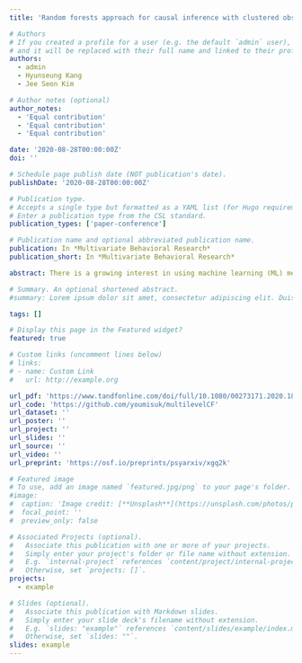 ```yaml
---
title: 'Random forests approach for causal inference with clustered observational data'

# Authors
# If you created a profile for a user (e.g. the default `admin` user), write the username (folder name) here
# and it will be replaced with their full name and linked to their profile.
authors:
  - admin
  - Hyunseung Kang
  - Jee Seon Kim

# Author notes (optional)
author_notes:
  - 'Equal contribution'
  - 'Equal contribution'
  - 'Equal contribution'

date: '2020-08-28T00:00:00Z'
doi: ''

# Schedule page publish date (NOT publication's date).
publishDate: '2020-08-28T00:00:00Z'

# Publication type.
# Accepts a single type but formatted as a YAML list (for Hugo requirements).
# Enter a publication type from the CSL standard.
publication_types: ['paper-conference']

# Publication name and optional abbreviated publication name.
publication: In *Multivariate Behavioral Research*
publication_short: In *Multivariate Behavioral Research*

abstract: There is a growing interest in using machine learning (ML) methods for causal inference due to their (nearly) automatic and flexible ability to model key quantities such as the propensity score or the outcome model. Unfortunately, most ML methods for causal inference have been studied under single-level settings where all individuals are independent of each other and there is little work in using these methods with clustered or nested data, a common setting in education studies. This paper investigates using one particular ML method based on random forests known as Causal Forests to estimate treatment effects in multilevel observational data. We conduct simulation studies under different types of multilevel data, including two-level, three-level, and cross-classified data. Our simulation study shows that when the ML method is supplemented with estimated propensity scores from multilevel models that account for clustered/hierarchical structure, the modified ML method outperforms preexisting methods in a wide variety of settings. We conclude by estimating the effect of private math lessons in the Trends in International Mathematics and Science Study data, a large-scale educational assessment where students are nested within schools.

# Summary. An optional shortened abstract.
#summary: Lorem ipsum dolor sit amet, consectetur adipiscing elit. Duis posuere tellus ac convallis placerat. Proin tincidunt magna sed ex sollicitudin condimentum.

tags: []

# Display this page in the Featured widget?
featured: true

# Custom links (uncomment lines below)
# links:
# - name: Custom Link
#   url: http://example.org

url_pdf: 'https://www.tandfonline.com/doi/full/10.1080/00273171.2020.1808437'
url_code: 'https://github.com/youmisuk/multilevelCF'
url_dataset: ''
url_poster: ''
url_project: ''
url_slides: ''
url_source: ''
url_video: ''
url_preprint: 'https://osf.io/preprints/psyarxiv/xgq2k'

# Featured image
# To use, add an image named `featured.jpg/png` to your page's folder.
#image:
#  caption: 'Image credit: [**Unsplash**](https://unsplash.com/photos/pLCdAaMFLTE)'
#  focal_point: ''
#  preview_only: false

# Associated Projects (optional).
#   Associate this publication with one or more of your projects.
#   Simply enter your project's folder or file name without extension.
#   E.g. `internal-project` references `content/project/internal-project/index.md`.
#   Otherwise, set `projects: []`.
projects:
  - example

# Slides (optional).
#   Associate this publication with Markdown slides.
#   Simply enter your slide deck's filename without extension.
#   E.g. `slides: "example"` references `content/slides/example/index.md`.
#   Otherwise, set `slides: ""`.
slides: example
---
```



